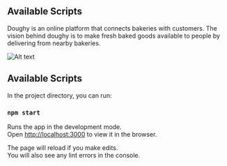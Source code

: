 ## Available Scripts

Doughy is an online platform that connects bakeries with customers. The vision behind doughy is to make fresh baked goods available to people by delivering from nearby bakeries. 

![Alt text](solo-test/public/images/Doughy_Screenshot.png?raw=true "Doughy") 

## Available Scripts

In the project directory, you can run:

### `npm start`

Runs the app in the development mode.\
Open [http://localhost:3000](http://localhost:3000) to view it in the browser.

The page will reload if you make edits.\
You will also see any lint errors in the console.




